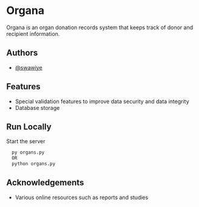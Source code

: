 
# Organa

Organa is an organ donation records system that keeps track of donor and recipient information.


## Authors

- [@swawiye](https://www.github.com/swawiye)


## Features

- Special validation features to improve data security and data integrity
- Database storage


## Run Locally

Start the server

```bash
  py organs.py 
  OR
  python organs.py
```


## Acknowledgements

 - Various online resources such as reports and studies 
